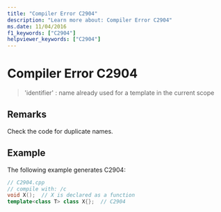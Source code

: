 ```yaml
---
title: "Compiler Error C2904"
description: "Learn more about: Compiler Error C2904"
ms.date: 11/04/2016
f1_keywords: ["C2904"]
helpviewer_keywords: ["C2904"]
---
```

# Compiler Error C2904

> 'identifier' : name already used for a template in the current scope

## Remarks

Check the code for duplicate names.

## Example

The following example generates C2904:

```cpp
// C2904.cpp
// compile with: /c
void X();  // X is declared as a function
template<class T> class X{};  // C2904
```
